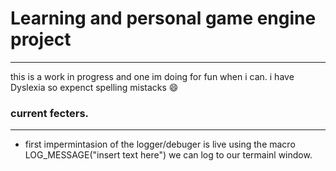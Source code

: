# Learning and personal game engine project

---
this is a work in progress and one im doing for fun when i can. i have Dyslexia so expenct spelling mistacks 😄


### current fecters.
---
- first impermintasion of the logger/debuger is live using the macro LOG_MESSAGE("insert text here") we can log to our termainl window.
